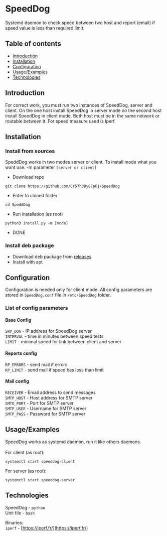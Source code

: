 
# SpeedDog

Systemd daemon to check speed between two host and report (email) if speed value is less than required limit.

## Table of contents
* [Introduction](#Introduction)
* [Installation](#Installation)
* [Configuration](#Configuration)
* [Usage/Examples](#Usage/Examples)
* [Technologies](#Technologies)

## Introduction
For correct work, you must run two instances of SpeedDog, server and client. On the one host install SpeedDog in server mode on the second host install SpeedDog in client mode. Both host must be in the same network or routable between it. For speed  measure used is Iperf.

## Installation
### Install from sources
SpeddDog works in two modes server or client. 
To install mode what you want use:
-m parameter `[server or client]`

+ Download repo
```
git clone https://github.com/CY57h3By8FpFj/SpeedDog
```
+ Enter to cloned folder
```
cd SpeddDog
```
+ Run installation (as root)
```
python3 install.py -m [mode] 
```
+ DONE

### Install deb package
+ Download deb package from [releases](https://github.com/CY57h3By8FpFj/SpeedDog/releases)
+ Install with apt

## Configuration
Configuration is needed only for client mode. All config parameters are stored in `SpeedDog.conf` file in `/etc/SpeedDog` folder. 

### List of config parameters

#### Base Config
`SRV_DOG` - IP address for SpeedDog server\
`INTERVAL` - time in minutes between speed tests\
`LIMIT` - minimal speed for link between client and server

#### Reports config
`RP_ERRORS` - send mail if errors\
`RP_LIMIT` - send mail if speed has less than limit

#### Mail config
`RECEIVER` - Email address to send messages\
`SMTP_HOST` - Host address for SMTP server\
`SMTO_PORT` - Port for SMTP server\
`SMTP_USER` - Username for SMTP server\
`SMTP_PASS` - Password for SMTP server

## Usage/Examples
SpeedDog works as systemd daemon, run it like others daemons.\
\
For client (as root):
```
systemctl start speeddog-client
```
For server (as root):
```
systemctl start speeddog-server
```

## Technologies
SpeedDog - `python`  
Unit file - `bash`

Binaries:\
`iperf` - [https://iperf.fr/](https://iperf.fr/)

